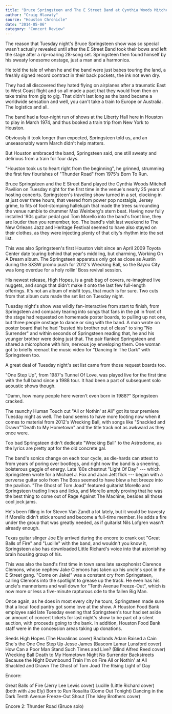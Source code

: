 ```yaml
---
title: "Bruce Springsteen and The E Street Band at Cynthia Woods Mitchell Pavilion"
author: "Craig Hlavaty"
source: "Houston Chronicle"
date: "2014-05-06"
category: "Concert Review"
---
```


The reason that Tuesday night's Bruce Springsteen show was so special wasn't actually revealed until after the E Street Band took their bows and left the stage after a rip-roaring 28-song set. Springsteen then found himself by his sweaty lonesome onstage, just a man and a harmonica.

He told the tale of when he and the band were just babes touring the land, a freshly signed record contract in their back pockets, the ink not even dry.

They had all discovered they hated flying on airplanes after a traumatic East to West Coast flight and so all made a pact that they would from then on take trains from gig to gig. That didn't last long as the band became a worldwide sensation and well, you can't take a train to Europe or Australia. The logistics and all.

The band had a four-night run of shows at the Liberty Hall here in Houston to play in March 1974, and thus booked a train trip from New York to Houston.

Obviously it took longer than expected, Springsteen told us, and an unseasonably warm March didn't help matters.

But Houston embraced the band, Springsteen said, one still sweaty and delirious from a train for four days.

"Houston took us to heart right from the beginning", he grinned, strumming the first few flourishes of "Thunder Road" from 1975's Born To Run.

Bruce Springsteen and the E Street Band played the Cynthia Woods Mitchell Pavilion on Tuesday night for the first time in the venue's nearly 25 years of hosting concerts. Springsteen's traveling show turned in a set, clocking in at just over three hours, that veered from power pop nostalgia, Jersey grime, to fits of foot-stomping hallelujah that made the trees surrounding the venue rumble to drummer Max Weinberg's stern beat. Having now fully installed '90s guitar pedal god Tom Morello into the band's front line, they are louder than you remember, too. The band's visit last weekend to The New Orleans Jazz and Heritage Festival seemed to have also stayed on their clothes, as they were injecting plenty of that city's rhythm into the set list.

This was also Springsteen's first Houston visit since an April 2009 Toyota Center date touring behind that year's middling, but charming, Working On A Dream album. The Springsteen apparatus only got as close as Austin during the SXSW promo push for 2012's Wrecking Ball, so the Bayou City was long overdue for a holy rollin' Boss revival session.

His newest release, High Hopes, is a grab bag of covers, re-imagined live nuggets, and songs that didn't make it onto the last few full-length offerings. It's not an album of misfit toys, that much is for sure. Two cuts from that album cuts made the set list on Tuesday night.

Tuesday night's show was wildly fan-interactive from start to finish, from Springsteen and company tearing into songs that fans in the pit in front of the stage had requested on homemade poster boards, to pulling up not one, but three people onstage to dance or sing with the band. A man wrote on poster board that he had "busted his brother out of class" to sing "No Surrender" and within seconds of Springsteen reading that, he and his younger brother were doing just that. The pair flanked Springsteen and shared a microphone with him, nervous joy enveloping them. One woman got to briefly reenact the music video for "Dancing In The Dark" with Springsteen too.

A great deal of Tuesday night's set list came from those request boards too.

"One Step Up", from 1987's Tunnel Of Love, was played live for the first time with the full band since a 1988 tour. It had been a part of subsequent solo acoustic shows though.

"Damn, how many people here weren't even born in 1988?" Springsteen cracked.

The raunchy Human Touch cut "All or Nothin' at All" got its tour premiere Tuesday night as well. The band seems to have more footing now when it comes to material from 2012's Wrecking Ball, with songs like "Shackled and Drawn""Death to My Hometown" and the title track not as awkward as they once were.

Too bad Springsteen didn't dedicate "Wrecking Ball" to the Astrodome, as the lyrics are pretty apt for the old concrete gal.

The band's sonics change on each tour cycle, as die-hards can attest to from years of poring over bootlegs, and right now the band is a sneering, boisterous gaggle of energy. Late '80s chestnut "Light Of Day" --- which Springsteen wrote for a Michael J. Fox and Joan Jett flick --- began with a perverse guitar solo from The Boss seemed to have blew a hot breeze into the pavilion. "The Ghost of Tom Joad" featured guitarist Morello and Springsteen trading lines and licks, and Morello amply proving that he was the best thing to come out of Rage Against The Machine, besides all those cool jock jams.

He's been filling in for Steven Van Zandt a lot lately, but it would be travesty if Morello didn't stick around and become a full-time member. He adds a fire under the group that was greatly needed, as if guitarist Nils Lofgren wasn't already enough.

Texas guitar slinger Joe Ely arrived during the encore to crank out "Great Balls of Fire" and "Lucille" with the band, and wouldn't you know it, Springsteen also has downloaded Little Richard's voice into that astonishing brain housing group of his.

This was also the band's first time in town sans late saxophonist Clarence Clemons, whose nephew Jake Clemons has taken up his uncle's spot in the E Street gang. "Come on Jake!" was a constant cry from Springsteen, calling Clemons into the spotlight to grease up the track. He even has his uncle's mannerisms and wail down for "Tenth Avenue Freeze-Out", which is now more or less a five-minute rapturous ode to the fallen Big Man.

Once again, as he does in most every city he tours, Springsteen made sure that a local food pantry got some love at the show. A Houston Food Bank employee said late Tuesday evening that Springsteen's tour had set aside an amount of concert tickets for last night's show to be part of a silent auction, with proceeds going to the bank. In addition, Houston Food Bank staff were in the concession areas taking up donations.

Seeds High Hopes (The Havalinas cover) Badlands Adam Raised a Cain She's the One One Step Up Jesse James (Bascom Lamar Lunsford cover) How Can a Poor Man Stand Such Times and Live? (Blind Alfred Reed cover) Wrecking Ball Death to My Hometown Night No Surrender Backstreets Because the Night Downbound Train I'm on Fire All or Nothin' at All Shackled and Drawn The Ghost of Tom Joad The Rising Light of Day

Encore:

Great Balls of Fire (Jerry Lee Lewis cover) Lucille (Little Richard cover) (both with Joe Ely) Born to Run Rosalita (Come Out Tonight) Dancing in the Dark Tenth Avenue Freeze-Out Shout (The Isley Brothers cover)

Encore 2: Thunder Road (Bruce solo)